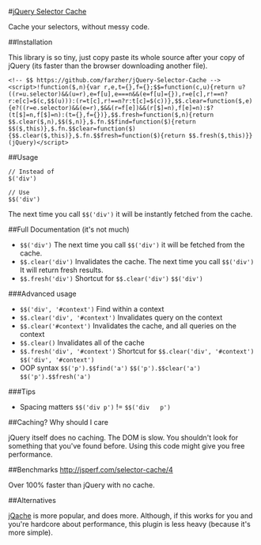 #[jQuery Selector Cache](https://raw.github.com/farzher/jQuery-Selector-Cache/master/jquery.$$.min.js)

Cache your selectors, without messy code.






##Installation

This library is so tiny, just copy paste its whole source after your copy of jQuery (its faster than the browser downloading another file).

    <!-- $$ https://github.com/farzher/jQuery-Selector-Cache -->
    <script>!function($,n){var r,e,t={},f={};$$=function(c,u){return u?((r=u.selector)&&(u=r),e=f[u],e===n&&(e=f[u]={}),r=e[c],r!==n?r:e[c]=$(c,$$(u))):(r=t[c],r!==n?r:t[c]=$(c))},$$.clear=function($,e){e?((r=e.selector)&&(e=r),$&&(r=f[e])&&(r[$]=n),f[e]=n):$?(t[$]=n,f[$]=n):(t={},f={})},$$.fresh=function($,n){return $$.clear($,n),$$($,n)},$.fn.$$find=function($){return $$($,this)},$.fn.$$clear=function($){$$.clear($,this)},$.fn.$$fresh=function($){return $$.fresh($,this)}}(jQuery)</script>






##Usage

    // Instead of
    $('div')

    // Use
    $$('div')

The next time you call `$$('div')` it will be instantly fetched from the cache.






##Full Documentation (it's not much)

 - `$$('div')` The next time you call `$$('div')` it will be fetched from the cache.
 - `$$.clear('div')` Invalidates the cache. The next time you call `$$('div')` It will return fresh results.
 - `$$.fresh('div')` Shortcut for `$$.clear('div')` `$$('div')`

###Advanced usage
 - `$$('div', '#context')` Find within a context
 - `$$.clear('div', '#context')` Invalidates query on the context
 - `$$.clear('#context')` Invalidates the cache, and all queries on the context
 - `$$.clear()` Invalidates all of the cache
 - `$$.fresh('div', '#context')` Shortcut for `$$.clear('div', '#context')` `$$('div', '#context')`
 - OOP syntax `$$('p').$$find('a')` `$$('p').$$clear('a')` `$$('p').$$fresh('a')`

###Tips
 - Spacing matters `$$('div p')` != `$$('div   p')`



##Caching? Why should I care

jQuery itself does no caching. The DOM is slow. You shouldn't look for something that you've found before. Using this code might give you free performance.





##Benchmarks http://jsperf.com/selector-cache/4

Over 100% faster than jQuery with no cache.





##Alternatives

[jQache](https://github.com/danwit/jQache) is more popular, and does more. Although, if this works for you and you're hardcore about performance, this plugin is less heavy (because it's more simple).
